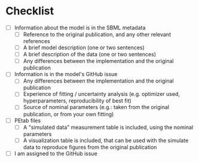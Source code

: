 # Checklist
- [ ] Information about the model is in the SBML metadata
    - [ ] Reference to the original publication, and any other relevant references
    - [ ] A brief model description (one or two sentences)
    - [ ] A brief description of the data (one or two sentences)
    - [ ] Any differences between the implementation and the original publication
- [ ] Information is in the model's GitHub issue
    - [ ] Any differences between the implementation and the original publication
    - [ ] Experience of fitting / uncertainty analysis (e.g. optimizer used, hyperparameters, reproducibility of best fit)
    - [ ] Source of nominal parameters (e.g.: taken from the original publication, or from your own fitting)
- [ ] PEtab files
    - [ ] A "simulated data" measurement table is included, using the nominal parameters
    - [ ] A visualization table is included, that can be used with the simulate data to reproduce figures from the original publication
- [ ] I am assigned to the GitHub issue
